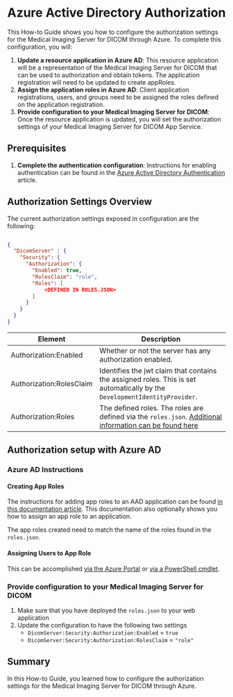 # Azure Active Directory Authorization

This How-to Guide shows you how to configure the authorization settings for the Medical Imaging Server for DICOM through Azure. To complete this configuration, you will:

1. **Update a resource application in Azure AD**: This resource application will be a representation of the Medical Imaging Server for DICOM that can be used to authorization and obtain tokens. The application registration will need to be updated to create appRoles. 
1. **Assign the application roles in Azure AD**: Client application registrations, users, and groups need to be assigned the roles defined on the application registration.
1. **Provide configuration to your Medical Imaging Server for DICOM**: Once the resource application is updated, you will set the authorization settings of your Medical Imaging Server for DICOM App Service.

## Prerequisites

1. **Complete the authentication configuration**: Instructions for enabling authentication can be found in the [Azure Active Directory Authentication](enable-authentication-with-tokens.md) article.

## Authorization Settings Overview

The current authorization settings exposed in configuration are the following:

```json

{
  "DicomServer" : {
    "Security": {
      "Authorization": {
        "Enabled": true,
        "RolesClaim": "role",
        "Roles": [
            <DEFINED IN ROLES.JSON>
        ]
      }
    }
  }
}
```

| Element                    | Description |
| -------------------------- | --- |
| Authorization:Enabled      | Whether or not the server has any authorization enabled. |
| Authorization:RolesClaim   | Identifies the jwt claim that contains the assigned roles. This is set automatically by the `DevelopmentIdentityProvider`. |
| Authorization:Roles        | The defined roles. The roles are defined via the `roles.json`. [Additional information can be found here](../development/roles.md) |

## Authorization setup with Azure AD

### Azure AD Instructions

#### Creating App Roles
The instructions for adding app roles to an AAD application can be found [in this documentation article](https://docs.microsoft.com/azure/active-directory/develop/howto-add-app-roles-in-azure-ad-apps). This documentation also optionally shows you how to assign an app role to an application.

The app roles created need to match the name of the roles found in the `roles.json`. 

#### Assigning Users to App Role
This can be accomplished [via the Azure Portal](https://docs.microsoft.com/en-us/azure/active-directory/manage-apps/add-application-portal-assign-users) or [via a PowerShell cmdlet](https://docs.microsoft.com/en-us/azure/active-directory/manage-apps/assign-user-or-group-access-portal#assign-users-and-groups-to-an-app-using-powershell).

### Provide configuration to your Medical Imaging Server for DICOM
1. Make sure that you have deployed the `roles.json` to your web application
1. Update the configuration to have the following two settings
    * `DicomServer:Security:Authorization:Enabled` = `true`
    * `DicomServer:Security:Authorization:RolesClaim` = `"role"`

## Summary

In this How-to Guide, you learned how to configure the authorization settings for the Medical Imaging Server for DICOM through Azure.